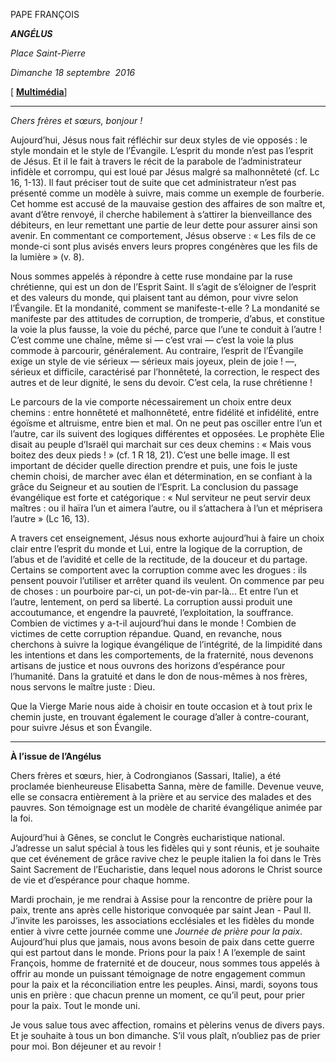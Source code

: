 PAPE FRANÇOIS

***ANGÉLUS***

*Place Saint-Pierre*

*Dimanche 18 septembre  2016*

[ **[Multimédia](http://w2.vatican.va/content/francesco/fr/events/event.dir.html/content/vaticanevents/fr/2016/9/18/angelus.html)**]

* * *

*Chers frères et sœurs, bonjour !*

Aujourd’hui, Jésus nous fait réfléchir sur deux styles de vie opposés : le style mondain et le style de l’Évangile. L’esprit du monde n’est pas l’esprit de Jésus. Et il le fait à travers le récit de la parabole de l’administrateur infidèle et corrompu, qui est loué par Jésus malgré sa malhonnêteté (cf. Lc 16, 1-13). Il faut préciser tout de suite que cet administrateur n’est pas présenté comme un modèle à suivre, mais comme un exemple de fourberie. Cet homme est accusé de la mauvaise gestion des affaires de son maître et, avant d’être renvoyé, il cherche habilement à s’attirer la bienveillance des débiteurs, en leur remettant une partie de leur dette pour assurer ainsi son avenir. En commentant ce comportement, Jésus observe : « Les fils de ce monde-ci sont plus avisés envers leurs propres congénères que les fils de la lumière » (v. 8).

Nous sommes appelés à répondre à cette ruse mondaine par la ruse chrétienne, qui est un don de l’Esprit Saint. Il s’agit de s’éloigner de l’esprit et des valeurs du monde, qui plaisent tant au démon, pour vivre selon l’Évangile. Et la mondanité, comment se manifeste-t-elle ? La mondanité se manifeste par des attitudes de corruption, de tromperie, d’abus, et constitue la voie la plus fausse, la voie du péché, parce que l’une te conduit à l’autre ! C’est comme une chaîne, même si — c’est vrai — c’est la voie la plus commode à parcourir, généralement. Au contraire, l’esprit de l’Évangile exige un style de vie sérieux — sérieux mais joyeux, plein de joie ! —, sérieux et difficile, caractérisé par l’honnêteté, la correction, le respect des autres et de leur dignité, le sens du devoir. C’est cela, la ruse chrétienne !

Le parcours de la vie comporte nécessairement un choix entre deux chemins : entre honnêteté et malhonnêteté, entre fidélité et infidélité, entre égoïsme et altruisme, entre bien et mal. On ne peut pas osciller entre l’un et l’autre, car ils suivent des logiques différentes et opposées. Le prophète Elie disait au peuple d’Israël qui marchait sur ces deux chemins : « Mais vous boitez des deux pieds ! » (cf. 1 R 18, 21). C’est une belle image. Il est important de décider quelle direction prendre et puis, une fois le juste chemin choisi, de marcher avec élan et détermination, en se confiant à la grâce du Seigneur et au soutien de l’Esprit. La conclusion du passage évangélique est forte et catégorique : « Nul serviteur ne peut servir deux maîtres : ou il haïra l’un et aimera l’autre, ou il s’attachera à l’un et méprisera l’autre » (Lc 16, 13).

A travers cet enseignement, Jésus nous exhorte aujourd’hui à faire un choix clair entre l’esprit du monde et Lui, entre la logique de la corruption, de l’abus et de l’avidité et celle de la rectitude, de la douceur et du partage. Certains se comportent avec la corruption comme avec les drogues : ils pensent pouvoir l’utiliser et arrêter quand ils veulent. On commence par peu de choses : un pourboire par-ci, un pot-de-vin par-là... Et entre l’un et l’autre, lentement, on perd sa liberté. La corruption aussi produit une accoutumance, et engendre la pauvreté, l’exploitation, la souffrance. Combien de victimes y a-t-il aujourd’hui dans le monde ! Combien de victimes de cette corruption répandue. Quand, en revanche, nous cherchons à suivre la logique évangélique de l’intégrité, de la limpidité dans les intentions et dans les comportements, de la fraternité, nous devenons artisans de justice et nous ouvrons des horizons d’espérance pour l’humanité. Dans la gratuité et dans le don de nous-mêmes à nos frères, nous servons le maître juste : Dieu.

Que la Vierge Marie nous aide à choisir en toute occasion et à tout prix le chemin juste, en trouvant également le courage d’aller à contre-courant, pour suivre Jésus et son Évangile.

* * *

**À l’issue de l’Angélus**

Chers frères et sœurs, hier, à Codrongianos (Sassari, Italie), a été proclamée bienheureuse Elisabetta Sanna, mère de famille. Devenue veuve, elle se consacra entièrement à la prière et au service des malades et des pauvres. Son témoignage est un modèle de charité évangélique animée par la foi.

Aujourd’hui à Gênes, se conclut le Congrès eucharistique national. J’adresse un salut spécial à tous les fidèles qui y sont réunis, et je souhaite que cet événement de grâce ravive chez le peuple italien la foi dans le Très Saint Sacrement de l’Eucharistie, dans lequel nous adorons le Christ source de vie et d’espérance pour chaque homme.

Mardi prochain, je me rendrai à Assise pour la rencontre de prière pour la paix, trente ans après celle historique convoquée par saint Jean - Paul II. J’invite les paroisses, les associations ecclésiales et les fidèles du monde entier à vivre cette journée comme une *Journée de prière pour la paix*. Aujourd’hui plus que jamais, nous avons besoin de paix dans cette guerre qui est partout dans le monde. Prions pour la paix ! A l’exemple de saint François, homme de fraternité et de douceur, nous sommes tous appelés à offrir au monde un puissant témoignage de notre engagement commun pour la paix et la réconciliation entre les peuples. Ainsi, mardi, soyons tous unis en prière : que chacun prenne un moment, ce qu’il peut, pour prier pour la paix. Tout le monde uni.

Je vous salue tous avec affection, romains et pèlerins venus de divers pays. Et je souhaite à tous un bon dimanche. S’il vous plaît, n’oubliez pas de prier pour moi. Bon déjeuner et au revoir !